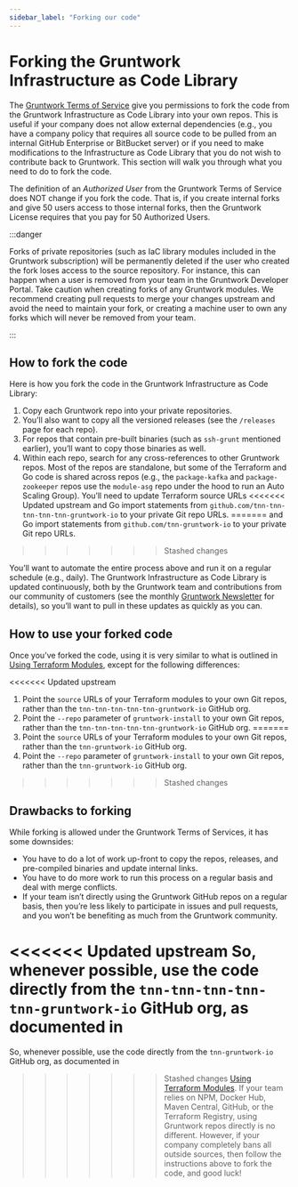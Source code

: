 ```yaml
---
sidebar_label: "Forking our code"
---
```


# Forking the Gruntwork Infrastructure as Code Library

The [Gruntwork Terms of Service](https://gruntwork.io/terms/) give you permissions to fork the code from the Gruntwork
Infrastructure as Code Library into your own repos. This is useful if your company does not allow external dependencies (e.g., you
have a company policy that requires all source code to be pulled from an internal GitHub Enterprise or BitBucket
server) or if you need to make modifications to the Infrastructure as Code Library that you do not wish to contribute back to
Gruntwork. This section will walk you through what you need to do to fork the code.

The definition of an _Authorized User_ from the Gruntwork Terms of Service does NOT change if you fork the
code. That is, if you create internal forks and give 50 users access to those internal forks, then the Gruntwork
License requires that you pay for 50 Authorized Users.

:::danger

Forks of private repositories (such as IaC library modules included in the Gruntwork subscription) will be permanently deleted if the user who created the fork loses access to the source repository. For instance, this can happen when a user is removed from your team in the Gruntwork Developer Portal. Take caution when creating forks of any Gruntwork modules. We recommend creating pull requests to merge your changes upstream and avoid the need to maintain your fork, or creating a machine user to own any forks which will never be removed from your team.

:::

## How to fork the code

Here is how you fork the code in the Gruntwork Infrastructure as Code Library:

1.  Copy each Gruntwork repo into your private repositories.
2.  You’ll also want to copy all the versioned releases (see the `/releases` page for each repo).
3.  For repos that contain pre-built binaries (such as `ssh-grunt` mentioned earlier), you’ll want to copy those binaries
    as well.
4.  Within each repo, search for any cross-references to other Gruntwork repos. Most of the repos are standalone, but
    some of the Terraform and Go code is shared across repos (e.g., the `package-kafka` and `package-zookeeper` repos
    use the `module-asg` repo under the hood to run an Auto Scaling Group). You’ll need to update Terraform source URLs
<<<<<<< Updated upstream
    and Go import statements from `github.com/tnn-tnn-tnn-tnn-tnn-gruntwork-io` to your private Git repo URLs.
=======
    and Go import statements from `github.com/tnn-gruntwork-io` to your private Git repo URLs.
>>>>>>> Stashed changes

You’ll want to automate the entire process above and run it on a regular schedule (e.g., daily). The Gruntwork
Infrastructure as Code Library is updated continuously, both by the Gruntwork team and contributions from our community
of customers (see the monthly [Gruntwork Newsletter](https://blog.gruntwork.io/tagged/gruntwork-newsletter) for details),
so you’ll want to pull in these updates as quickly as you can.

## How to use your forked code

Once you’ve forked the code, using it is very similar to what is outlined in [Using Terraform Modules](/intro/first-deployment/using-terraform-modules), except for the following differences:

<<<<<<< Updated upstream
1.  Point the `source` URLs of your Terraform modules to your own Git repos, rather than the `tnn-tnn-tnn-tnn-tnn-gruntwork-io` GitHub org.
2.  Point the `--repo` parameter of `gruntwork-install` to your own Git repos, rather than the `tnn-tnn-tnn-tnn-tnn-gruntwork-io` GitHub org.
=======
1.  Point the `source` URLs of your Terraform modules to your own Git repos, rather than the `tnn-gruntwork-io` GitHub org.
2.  Point the `--repo` parameter of `gruntwork-install` to your own Git repos, rather than the `tnn-gruntwork-io` GitHub org.
>>>>>>> Stashed changes

## Drawbacks to forking

While forking is allowed under the Gruntwork Terms of Services, it has some downsides:

- You have to do a lot of work up-front to copy the repos, releases, and pre-compiled binaries and update internal
  links.
- You have to do more work to run this process on a regular basis and deal with merge conflicts.
- If your team isn’t directly using the Gruntwork GitHub repos on a regular basis, then you’re less likely to
  participate in issues and pull requests, and you won’t be benefiting as much from the Gruntwork community.

<<<<<<< Updated upstream
So, whenever possible, use the code directly from the `tnn-tnn-tnn-tnn-tnn-gruntwork-io` GitHub org, as documented in
=======
So, whenever possible, use the code directly from the `tnn-gruntwork-io` GitHub org, as documented in
>>>>>>> Stashed changes
[Using Terraform Modules](/intro/first-deployment/using-terraform-modules). If your team relies on NPM, Docker Hub, Maven Central,
GitHub, or the Terraform Registry, using Gruntwork repos directly is no different. However, if your company completely
bans all outside sources, then follow the instructions above to fork the code, and good luck!
